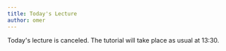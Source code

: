 ```yaml
---
title: Today's Lecture
author: omer
---
```


Today's lecture is canceled. The tutorial will take place as usual at 13:30.
